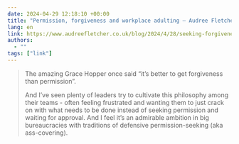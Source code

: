 ```yaml
---
date: 2024-04-29 12:18:10 +00:00
title: "Permission, forgiveness and workplace adulting — Audree Fletcher"
lang: en
link: https://www.audreefletcher.co.uk/blog/2024/4/28/seeking-forgiveness
authors:
  - ""
tags: ["link"]
---
```



> The amazing Grace Hopper once said “it’s better to get forgiveness than 
> permission”. 
> 
> And I’ve seen plenty of leaders try to cultivate this philosophy among 
> their teams - often feeling frustrated and wanting them to just crack on 
> with what needs to be done instead of seeking permission and waiting for 
> approval. And I feel it’s an admirable ambition in big bureaucracies with 
> traditions of defensive permission-seeking (aka ass-covering).
